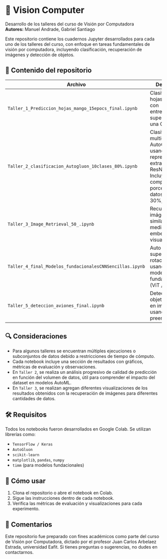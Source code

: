 # 🧠 Vision Computer

Desarrollo de los talleres del curso de Visión por Computadora  
**Autores:** Manuel Andrade, Gabriel Santiago  

Este repositorio contiene los cuadernos Jupyter desarrollados para cada uno de los talleres del curso, con enfoque en tareas fundamentales de visión por computadora, incluyendo clasificación, recuperación de imágenes y detección de objetos.

## 📁 Contenido del repositorio

| Archivo | Descripción |
|--------|-------------|
| `Taller_1_Prediccion_hojas_mango_15epocs_final.ipynb` | Clasificación de hojas de mango con entrenamiento supervisado de una CNN. |
| `Taller_2_clasificacion_Autogluon_10clases_80%.ipynb` | Clasificación multiclase con AutoGluon usando representaciones extraídas con ResNet50. Incluye comparación por porcentaje de datos (10%, 30%, 80%). |
| `Taller_3_Image_Retrieval_50_.ipynb` | Recuperación de imágenes similares mediante embeddings visuales. |
| `Taller_4_final_Modelos_fundacionalesCNNSencillas.ipynb` | Auto-supervisión con rotaciones usando CNN vs modelos fundacionales (ViT / MAE). |
| `Taller_5_deteccion_aviones_final.ipynb` | Detección de objetos (aviones) en imágenes usando modelos preentrenados. |

## 🔍 Consideraciones

- Para algunos talleres se encuentran múltiples ejecuciones o subconjuntos de datos debido a restricciones de tiempo de cómputo.
- Cada notebook incluye una sección de resultados con gráficos, métricas de evaluación y observaciones.
- En `Taller 2`, se realiza un análisis progresivo de calidad de predicción en función del volumen de datos, útil para comprender el impacto del dataset en modelos AutoML.
- En `Taller 3`, se realizan agregan diferentes visualizaciones de los resultados obtenidos con la recuperación de imágenes para diferentes cantidades de datos.

## 🛠️ Requisitos

Todos los notebooks fueron desarrollados en Google Colab. Se utilizan librerías como:

- `TensorFlow / Keras`
- `AutoGluon`
- `scikit-learn`
- `matplotlib`, `pandas`, `numpy`
- `timm` (para modelos fundacionales)

## 📌 Cómo usar

1. Clona el repositorio o abre el notebook en Colab.
2. Sigue las instrucciones dentro de cada notebook.
3. Verifica las métricas de evaluación y visualizaciones para cada experimento.

## 📣 Comentarios

Este repositorio fue preparado con fines académicos como parte del curso de Visión por Computadora, dictado por el profesor Juan Carlos Arbelaez Estrada, universidad Eafit.
Si tienes preguntas o sugerencias, no dudes en contactarnos.

